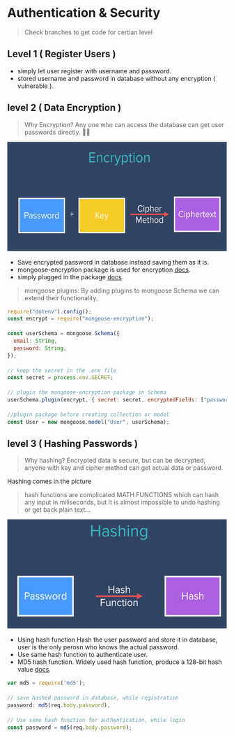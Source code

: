 # Authentication & Security

> Check branches to get code for certian level

## Level 1 ( Register Users )

- simply let user register with username and password.
- stored username and password in database without any encryption ( vulnerable ).

## level 2 ( Data Encryption )

> Why Encryption? Any one who can access the database can get user passwords directly. 🙂🥲

<img src="./Secrets/public/encryption.png" alt="encryption image" style="width:600px; height: 250px"/>

- Save encrypted password in database instead saving them as it is.
- mongoose-encryption package is used for encryption [docs](https://www.npmjs.com/package/mongoose-encryption).
- simply plugged in the package [docs](https://mongoosejs.com/docs/plugins.html).

> mongoose plugins: By adding plugins to mongoose Schema we can extend their functionality.

```js
require("dotenv").config();
const encrypt = require("mongoose-encryption");

const userSchema = mongoose.Schema({
  email: String,
  password: String,
});

// keep the secret in the .env file
const secret = process.env.SECRET;

// plugin the mongoose-encryption package in Schema
userSchema.plugin(encrypt, { secret: secret, encryptedFields: ["password"] });

//plugin package before creating collection or model
const User = new mongoose.model("User", userSchema);
```

## level 3 ( Hashing Passwords )

> Why hashing? Encrypted data is secure, but can be decrypted, anyone with key and cipher method can get actual data or password.

Hashing comes in the picture

> hash functions are complicated MATH FUNCTIONS which can hash any input in miliseconds, but It is almost impossible to undo hashing or get back plain text...

<img src="./Secrets/public/hashing.png" alt="hashing image" style="width:600px; height: 250px"/>

- Using hash function Hash the user password and store it in database, user is the only perosn who knows the actual password.
- Use same hash function to authenticate user.
- MD5 hash function. Widely used hash function, produce a 128-bit hash value [docs](npmjs.com/package/md5).

```js
var md5 = require('md5');

// save hashed password in database, while registration
password: md5(req.body.password),

// Use same hash function for authentication, while login
const password = md5(req.body.password);
```

